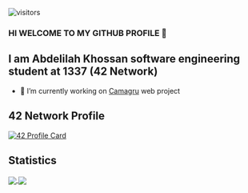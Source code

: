 ![visitors](https://visitor-badge.glitch.me/badge?page_id=akhossanX.akhossanX)

### HI WELCOME TO MY GITHUB PROFILE 👋

## I am Abdelilah Khossan software engineering student at 1337 (42 Network)

- 🔭 I’m currently working on [Camagru](https://github.com/akhossanX/camagru.git) web project


## 42 Network Profile

[![42 Profile Card](https://1337-readme.vercel.app/api/profile?cursus=42&dark=true&login=akhossan)](https://github.com/mohouyizme/1337-readme)
<!--
<a href="https://github.com/mohouyizme/1337-readme">
  <img align="center" src="https://1337-readme.vercel.app/api/profile?cursus=42&dark=true&login=akhossan" />
</a> -->


## Statistics
<!--
![akhossanX's github stats](https://github-readme-stats.vercel.app/api?username=akhossanX&show_icons=true&theme=synthwave&hide_border=false&disable_animations=false&count_private=true&include_all_commits=true&langs_count=10&show_icons=true) -->

<a href="#">
  <img align="center" src="https://github-readme-stats.vercel.app/api?username=akhossanX&show_icons=true&theme=dark&hide_border=false&disable_animations=false&count_private=true&include_all_commits=true&langs_count=10&show_icons=true" />
</a>

<!--
[![Top Langs](https://github-readme-stats.vercel.app/api/top-langs/?username=akhossanX&langs_count=10&show_icons=true&layout=compact&theme=synthwave)](https://github.com/akhossanX/akhossanX) -->

<a href="https://github.com/akhossanX/akhossanX">
  <img align="center" src="https://github-readme-stats.vercel.app/api/top-langs/?username=akhossanX&langs_count=10&show_icons=true&layout=compact&theme=dark" />
</a>

<!--
[![Sakatime stats](https://github-readme-stats.vercel.app/api/wakatime?username=akhossan&layout=compact)](https://github.com/akhossanX/camagru)
-->
